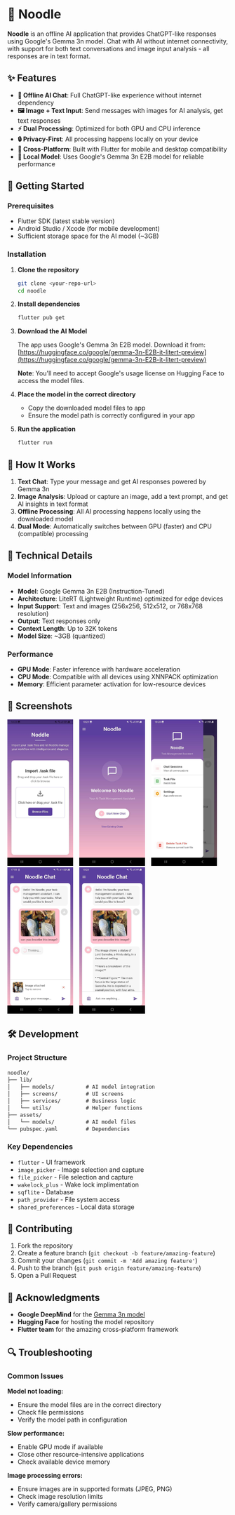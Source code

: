 # 🍜 Noodle

**Noodle** is an offline AI application that provides ChatGPT-like responses using Google's Gemma 3n model. Chat with AI without internet connectivity, with support for both text conversations and image input analysis - all responses are in text format.

## ✨ Features

- **🤖 Offline AI Chat**: Full ChatGPT-like experience without internet dependency
- **🖼️ Image + Text Input**: Send messages with images for AI analysis, get text responses
- **⚡ Dual Processing**: Optimized for both GPU and CPU inference
- **🔒 Privacy-First**: All processing happens locally on your device
- **📱 Cross-Platform**: Built with Flutter for mobile and desktop compatibility
- **💾 Local Model**: Uses Google's Gemma 3n E2B model for reliable performance

## 🚀 Getting Started

### Prerequisites

- Flutter SDK (latest stable version)
- Android Studio / Xcode (for mobile development)
- Sufficient storage space for the AI model (~3GB)

### Installation

1. **Clone the repository**

   ```bash
   git clone <your-repo-url>
   cd noodle
   ```

2. **Install dependencies**

   ```bash
   flutter pub get
   ```

3. **Download the AI Model**

   The app uses Google's Gemma 3n E2B model. Download it from:
   [https://huggingface.co/google/gemma-3n-E2B-it-litert-preview](https://huggingface.co/google/gemma-3n-E2B-it-litert-preview)

   **Note**: You'll need to accept Google's usage license on Hugging Face to access the model files.

4. **Place the model in the correct directory**

   - Copy the downloaded model files to app
   - Ensure the model path is correctly configured in your app

5. **Run the application**
   ```bash
   flutter run
   ```

## 🎯 How It Works

1. **Text Chat**: Type your message and get AI responses powered by Gemma 3n
2. **Image Analysis**: Upload or capture an image, add a text prompt, and get AI insights in text format
3. **Offline Processing**: All AI processing happens locally using the downloaded model
4. **Dual Mode**: Automatically switches between GPU (faster) and CPU (compatible) processing

## 🔧 Technical Details

### Model Information

- **Model**: Google Gemma 3n E2B (Instruction-Tuned)
- **Architecture**: LiteRT (Lightweight Runtime) optimized for edge devices
- **Input Support**: Text and images (256x256, 512x512, or 768x768 resolution)
- **Output**: Text responses only
- **Context Length**: Up to 32K tokens
- **Model Size**: ~3GB (quantized)

### Performance

- **GPU Mode**: Faster inference with hardware acceleration
- **CPU Mode**: Compatible with all devices using XNNPACK optimization
- **Memory**: Efficient parameter activation for low-resource devices

## 📱 Screenshots

<p align="left">
  <img src="assets/start.jpg" alt="Start Screen" width="150" style="margin-right: 10px;"/>
  <img src="assets/main_screen.jpg" alt="Main Screen" width="150" style="margin-right: 10px;"/>
  <img src="assets/drawer.jpg" alt="Drawer" width="150" style="margin-right: 10px;"/>
  <img src="assets/chat_screen.jpg" alt="Chat Screen" width="150" style="margin-right: 10px;"/>
  <img src="assets/response.jpg" alt="Resonse" width="150"/>
</p>

## 🛠️ Development

### Project Structure

```
noodle/
├── lib/
│   ├── models/          # AI model integration
│   ├── screens/         # UI screens
│   ├── services/        # Business logic
│   └── utils/           # Helper functions
├── assets/
│   └── models/          # AI model files
└── pubspec.yaml         # Dependencies
```

### Key Dependencies

- `flutter` - UI framework
- `image_picker` - Image selection and capture
- `file_picker` - File selection and capture
- `wakelock_plus` - Wake lock implimentation
- `sqflite` - Database
- `path_provider` - File system access
- `shared_preferences` - Local data storage

## 🤝 Contributing

1. Fork the repository
2. Create a feature branch (`git checkout -b feature/amazing-feature`)
3. Commit your changes (`git commit -m 'Add amazing feature'`)
4. Push to the branch (`git push origin feature/amazing-feature`)
5. Open a Pull Request

## 🙏 Acknowledgments

- **Google DeepMind** for the [Gemma 3n model](https://huggingface.co/google/gemma-3n-E2B-it-litert-preview)
- **Hugging Face** for hosting the model repository
- **Flutter team** for the amazing cross-platform framework

## 🔍 Troubleshooting

### Common Issues

**Model not loading:**

- Ensure the model files are in the correct directory
- Check file permissions
- Verify the model path in configuration

**Slow performance:**

- Enable GPU mode if available
- Close other resource-intensive applications
- Check available device memory

**Image processing errors:**

- Ensure images are in supported formats (JPEG, PNG)
- Check image resolution limits
- Verify camera/gallery permissions
